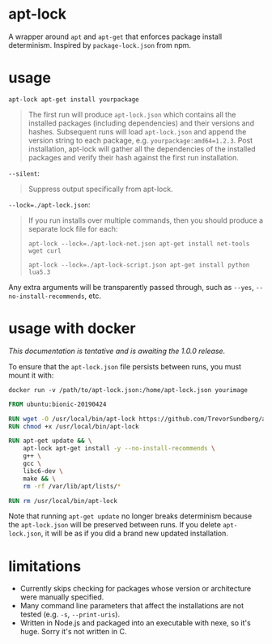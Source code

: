 # apt-lock
A wrapper around `apt` and `apt-get` that enforces package install determinism. Inspired by `package-lock.json` from npm.

# usage
`apt-lock apt-get install yourpackage`

>The first run will produce `apt-lock.json` which contains all the installed packages (including dependencies) and their versions and hashes. Subsequent runs will load `apt-lock.json` and append the version string to each package, e.g. `yourpackage:amd64=1.2.3`. Post installation, apt-lock will gather all the dependencies of the installed packages and verify their hash against the first run installation.

`--silent`:

>Suppress output specifically from apt-lock.

`--lock=./apt-lock.json`:

>If you run installs over multiple commands, then you should produce a separate lock file for each:
>
>`apt-lock --lock=./apt-lock-net.json apt-get install net-tools wget curl`
>
>`apt-lock --lock=./apt-lock-script.json apt-get install python lua5.3`

Any extra arguments will be transparently passed through, such as `--yes`, `--no-install-recommends`, etc.

# usage with docker
*This documentation is tentative and is awaiting the 1.0.0 release.*

To ensure that the `apt-lock.json` file persists between runs, you must mount it with:

`docker run -v /path/to/apt-lock.json:/home/apt-lock.json yourimage`

```dockerfile
FROM ubuntu:bionic-20190424

RUN wget -O /usr/local/bin/apt-lock https://github.com/TrevorSundberg/apt-lock/releases/download/v1.0.0/apt-lock_1.0.0_amd64
RUN chmod +x /usr/local/bin/apt-lock

RUN apt-get update && \
    apt-lock apt-get install -y --no-install-recommends \
    g++ \
    gcc \
    libc6-dev \
    make && \
    rm -rf /var/lib/apt/lists/*

RUN rm /usr/local/bin/apt-lock
```

Note that running `apt-get update` no longer breaks determinism because the `apt-lock.json` will be preserved between runs. If you delete `apt-lock.json`, it will be as if you did a brand new updated installation.

# limitations
- Currently skips checking for packages whose version or architecture were manually specified.
- Many command line parameters that affect the installations are not tested (e.g. `-s`, `--print-uris`).
- Written in Node.js and packaged into an executable with nexe, so it's huge. Sorry it's not written in C.
